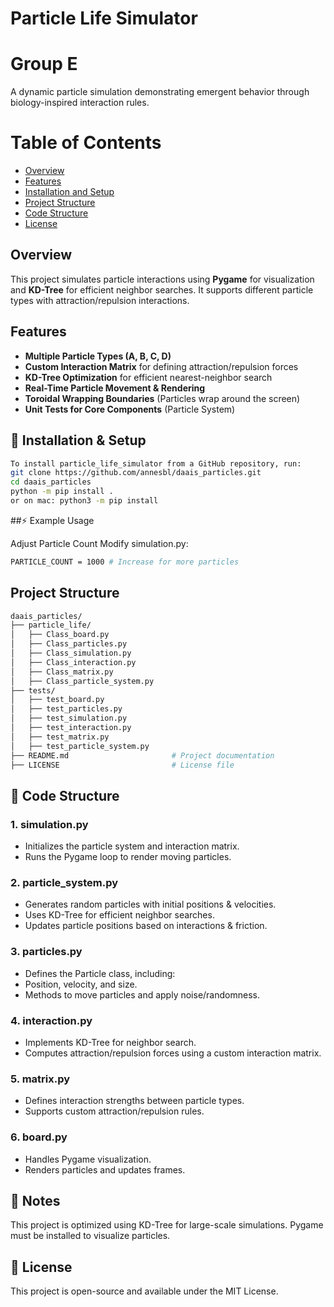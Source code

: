 # Particle Life Simulator

# Group E

A dynamic particle simulation demonstrating emergent behavior through biology-inspired interaction rules.

# Table of Contents

- [Overview](#-overview)
- [Features](#-🌟-features)
- [Installation and Setup](#-🚀-installation-&-setup)
- [Project Structure](#-project-structure)
- [Code Structure](#-🔧-code-structure)
- [License](#license)


## Overview
This project simulates particle interactions using **Pygame** for visualization and **KD-Tree** for efficient neighbor searches. It supports different particle types with attraction/repulsion interactions.

## Features
- **Multiple Particle Types (A, B, C, D)**
- **Custom Interaction Matrix** for defining attraction/repulsion forces
- **KD-Tree Optimization** for efficient nearest-neighbor search
- **Real-Time Particle Movement & Rendering**
- **Toroidal Wrapping Boundaries** (Particles wrap around the screen)
- **Unit Tests for Core Components** (Particle System)


## 🚀 Installation & Setup
```sh
To install particle_life_simulator from a GitHub repository, run: 
git clone https://github.com/annesbl/daais_particles.git
cd daais_particles
python -m pip install .
or on mac: python3 -m pip install 
```

##⚡ Example Usage

Adjust Particle Count Modify simulation.py:

```sh
PARTICLE_COUNT = 1000 # Increase for more particles
```

## Project Structure

```sh
daais_particles/
├── particle_life/
│   ├── Class_board.py                
│   ├── Class_particles.py           
│   ├── Class_simulation.py      
│   ├── Class_interaction.py
│   ├── Class_matrix.py
│   ├── Class_particle_system.py
├── tests/
│   ├── test_board.py                
│   ├── test_particles.py           
│   ├── test_simulation.py      
│   ├── test_interaction.py
│   ├── test_matrix.py
│   ├── test_particle_system.py     
├── README.md                       # Project documentation
├── LICENSE                         # License file
```

## 🔧 Code Structure
### 1. simulation.py
- Initializes the particle system and interaction matrix.
- Runs the Pygame loop to render moving particles.

### 2. particle_system.py
- Generates random particles with initial positions & velocities.
- Uses KD-Tree for efficient neighbor searches.
- Updates particle positions based on interactions & friction.

### 3. particles.py
- Defines the Particle class, including:
- Position, velocity, and size.
- Methods to move particles and apply noise/randomness.

### 4. interaction.py
- Implements KD-Tree for neighbor search.
- Computes attraction/repulsion forces using a custom interaction matrix.

### 5. matrix.py
- Defines interaction strengths between particle types.
- Supports custom attraction/repulsion rules.

### 6. board.py
- Handles Pygame visualization.
- Renders particles and updates frames.


## 📌 Notes
This project is optimized using KD-Tree for large-scale simulations.
Pygame must be installed to visualize particles.

## 📜 License
This project is open-source and available under the MIT License.

